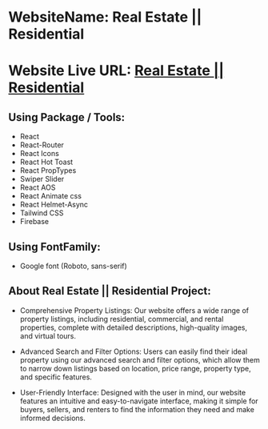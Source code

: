 # WebsiteName: Real Estate || Residential

# Website Live URL: [Real Estate || Residential]()

## Using Package / Tools:

- React
- React-Router
- React Icons
- React Hot Toast
- React PropTypes
- Swiper Slider
- React AOS
- React Animate css
- React Helmet-Async
- Tailwind CSS
- Firebase

## Using FontFamily:

- Google font (Roboto, sans-serif)

## About Real Estate || Residential Project:

- Comprehensive Property Listings: Our website offers a wide range of property listings, including residential, commercial, and rental properties, complete with detailed descriptions, high-quality images, and virtual tours.

- Advanced Search and Filter Options: Users can easily find their ideal property using our advanced search and filter options, which allow them to narrow down listings based on location, price range, property type, and specific features.

- User-Friendly Interface: Designed with the user in mind, our website features an intuitive and easy-to-navigate interface, making it simple for buyers, sellers, and renters to find the information they need and make informed decisions.
